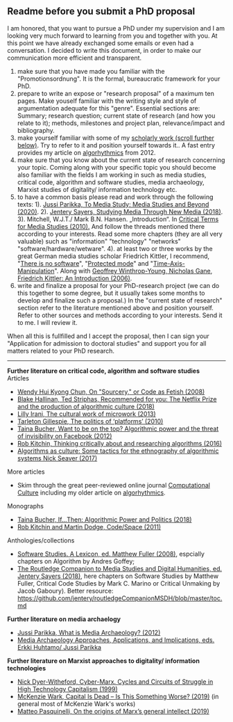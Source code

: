 ## Readme before you submit a PhD proposal

I am honored, that you want to pursue a PhD under my supervision and I am looking very much forward to learning from you and together with you. At this point we have already exchanged some emails or even had a conversation. I decided to write this document, in order to make our communication more efficient and transparent. 

1. make sure that you have made you familiar with the "Promotionsordnung". It is the formal, bureaucratic framework for your PhD. 
2. prepare to write an expose or "research proposal" of a maximum ten pages. Make youself familiar with the writing style and style of argumentation adequate for this "genre". Essential sections are: Summary; research question; current state of research (and how you relate to it); methods, milestones and project plan, relevance/impact and bibliography.   
3. make yourself familiar with some of my [scholarly work (scroll further below)](https://orcid.org/0000-0002-7922-735X). Try to refer to it and position yourself towards it.. A fast entry provides my article on [algorhythmics](http://computationalculture.net/algorhythmics-understanding-micro-temporality-in-computational-cultures/) from 2012. 
4. make sure that you know about the current state of research concerning your topic. Coming along with your specific topic you should become also familiar with the fields I am working in such as media studies, critical code, algorithm and software studies, media archaeology, Marxist studies of digitality/ information technology etc. 
5. to have a common basis please read and work through the following texts: 1). [Jussi Parikka, To Media Study: Media Studies and Beyond (2020)](https://mast-nemla.org/wp-content/uploads/2020/04/MAST_Vol1_No1.pdf). 2). [Jentery Sayers, Studying Media Through New Media (2018)](https://hcommons.org/deposits/objects/hc:19696/datastreams/CONTENT/content). 3). Mitchell, W.J.T./ Mark B.N. Hansen. „Introduction“. In [Critical Terms for Media Studies (2010).](https://www.bibliovault.org/BV.landing.epl?ISBN=9780226532554) And follow the threads mentioned there according to your interests. Read some more chapters (they are all very valuable) such as "information" "technology" "networks" "software/hardware/wetware". 4). at least two or three works by the great German media studies scholar Friedrich Kittler, I recommend, "[There is no software](http://raley.english.ucsb.edu/wp-content/Engl800/Kittler-nosoftware.pdf)", "[Protected mode](https://monoskop.org/images/1/1f/Kittler_Friedrich_1997_Protected_Mode.pdf)" and "[Time-Axis-Manipulation](https://doi.org/10.1215/17432197-3755144)". Along with [Geoffrey Winthrop-Young, Nicholas Gane, Friedrich Kittler: An Introduction (2006)](https://doi.org/10.1177/0263276406069874). 
6. write and finalize a proposal for your PhD-research project (we can do this together to some degree, but it usually takes some months to develop and finalize such a proposal.) In the "current state of research" section refer to the literature mentioned above and position yourself. Refer to other sources and methods according to your interests. Send it to me. I will review it. 

When all this is fullfilled and I accept the proposal, then I can sign your "Application for admission to doctoral studies" and support you for all matters related to your PhD research. 


* * *
**Further literature on critical code, algorithm and software studies**\
Articles 
- [Wendy Hui Kyong Chun, On "Sourcery," or Code as Fetish (2008)](https://repository.library.brown.edu/studio/item/bdr:405433/PDF/)
- [Blake Hallinan, Ted Striphas, Recommended for you: The Netflix Prize and the production of algorithmic culture
(2018)](https://doi.org/10.1177/1461444814538646)
- [Lilly Irani, The cultural work of microwork (2013)](https://doi.org/10.1177/1461444813511926)
- [Tarleton Gillespie, The politics of ‘platforms’ (2010)](https://doi.org/10.1177/1461444809342738)
- [Taina Bucher, Want to be on the top? Algorithmic power and the threat of invisibility on Facebook (2012)](https://doi.org/10.1177/1461444812440159)
- [Rob Kitchin, Thinking critically about and researching algorithms (2016)](https://doi.org/10.1080/1369118X.2016.1154087) 
- [Algorithms as culture: Some tactics for the ethnography of algorithmic systems
Nick Seaver (2017)](https://doi.org/10.1177/2053951717738104)

More articles
- Skim through the great peer-reviewed online journal [Computational Culture](http://computationalculture.net/) including my older article on [algorhythmics](http://computationalculture.net/algorhythmics-understanding-micro-temporality-in-computational-cultures/).  

Monographs
- [Taina Bucher, If...Then: Algorithmic Power and Politics (2018)](https://www.oxfordscholarship.com/view/10.1093/oso/9780190493028.001.0001/oso-9780190493028) 
- [Rob Kitchin and Martin Dodge, Code/Space (2011)](https://mitpress.mit.edu/books/codespace) 

Anthologies/collections
- [Software Studies. A Lexicon, ed. Matthew Fuller (2008)](https://mitpress.mit.edu/books/software-studies), espcially chapters on Algorithm by Andres Goffey;  
- [The Routledge Companion to Media Studies and Digital Humanities, ed. Jentery Sayers (2018)](https://www.routledge.com/The-Routledge-Companion-to-Media-Studies-and-Digital-Humanities/Sayers/p/book/9781138844308), here chapters on Software Studies by Matthew Fuller, Critical Code Studies by Mark C. Marino or Critical Unmaking by Jacob Gaboury). Better resource: https://github.com/jentery/routledgeCompanionMSDH/blob/master/toc.md  


**Further literature on media archaelogy**
- [Jussi Parikka, What is Media Archaeology? (2012)](https://politybooks.com/bookdetail/?isbn=9780745650258) 
- [Media Archaeology Approaches, Applications, and Implications, eds. Erkki Huhtamo/ Jussi Parikka](https://www.ucpress.edu/book/9780520262744/media-archaeology)

**Further literature on Marxist approaches to digitality/ information technologies**
- [Nick Dyer-Witheford, Cyber-Marx. Cycles and Circuits of Struggle in High Technology Capitalism (1999)](https://www.press.uillinois.edu/books/catalog/66mwg3pc9780252067952.html)
- [McKenzie Wark, Capital Is Dead – Is This Something Worse? (2019)](https://www.versobooks.com/books/3056-capital-is-dead) (in general most of McKenzie Wark's works)
- [Matteo Pasquinelli, On the origins of Marx’s general intellect
(2019)](https://www.radicalphilosophy.com/wp-content/uploads/2019/12/rp206_pasquinelli.pdf)


